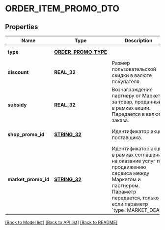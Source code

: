 # ORDER_ITEM_PROMO_DTO

## Properties
Name | Type | Description | Notes
------------ | ------------- | ------------- | -------------
**type** | [**ORDER_PROMO_TYPE**](OrderPromoType.md) |  | [default to null]
**discount** | **REAL_32** | Размер пользовательской скидки в валюте покупателя.  | [optional] [default to null]
**subsidy** | **REAL_32** | Вознаграждение партнеру от Маркета за товар, проданный в рамках акции.  Передается в валюте заказа.  | [optional] [default to null]
**shop_promo_id** | [**STRING_32**](STRING_32.md) | Идентификатор акции поставщика.  | [optional] [default to null]
**market_promo_id** | [**STRING_32**](STRING_32.md) | Идентификатор акции в рамках соглашения на оказание услуг по продвижению сервиса между Маркетом и партнером.  Параметр передается, только если параметр &#x60;type&#x3D;MARKET_DEAL&#x60;.  | [optional] [default to null]

[[Back to Model list]](../README.md#documentation-for-models) [[Back to API list]](../README.md#documentation-for-api-endpoints) [[Back to README]](../README.md)


